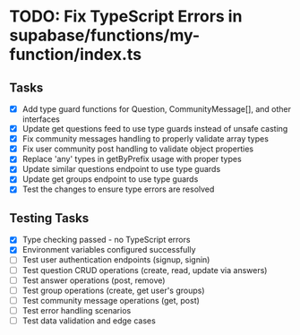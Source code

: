 # TODO: Fix TypeScript Errors in supabase/functions/my-function/index.ts

## Tasks
- [x] Add type guard functions for Question, CommunityMessage[], and other interfaces
- [x] Update get questions feed to use type guards instead of unsafe casting
- [x] Fix community messages handling to properly validate array types
- [x] Fix user community post handling to validate object properties
- [x] Replace 'any' types in getByPrefix usage with proper types
- [x] Update similar questions endpoint to use type guards
- [x] Update get groups endpoint to use type guards
- [x] Test the changes to ensure type errors are resolved

## Testing Tasks
- [x] Type checking passed - no TypeScript errors
- [x] Environment variables configured successfully
- [ ] Test user authentication endpoints (signup, signin)
- [ ] Test question CRUD operations (create, read, update via answers)
- [ ] Test answer operations (post, remove)
- [ ] Test group operations (create, get user's groups)
- [ ] Test community message operations (get, post)
- [ ] Test error handling scenarios
- [ ] Test data validation and edge cases
